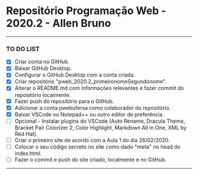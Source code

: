 # Repositório Programação Web - 2020.2 - Allen Bruno
***
### TO DO LIST
- [x] Criar conta no GitHub.
- [x] Baixar GitHub Desktop.
- [x] Configurar o GitHub Desktop com a conta criada.
- [x] Criar repositório "pweb_2020.2_primeironomeSegundonome".
- [x] Alterar o README.md com informações relevantes e fazer commit do repositório localmente.
- [x] Fazer push do repositório para o GitHub.
- [x] Adicionar a conta pwebufersa como colaborador do repositório.
- [x] Baixar VSCode ou Notepad++ ou outro editor de preferência.
- [ ] Opcional - Instalar plugins do VSCode (Auto Rename, Dracula Theme, Bracket Pair Colorizer 2, Color Highlight, Markdown All in One, XML by Red Hat).
- [ ] Criar o primeiro site de acordo com a Aula 1 do dia 26/02/2020.
- [ ] Colocar o seu código secreto no site como dado "meta" no head do index.html.
- [ ] Fazer o commit e push do site criado, localmente e no GitHub.
***

